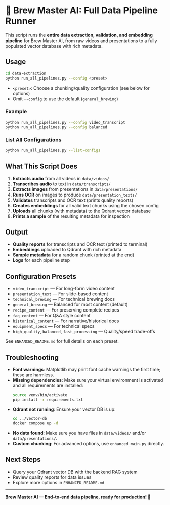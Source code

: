 # 🚀 Brew Master AI: Full Data Pipeline Runner

This script runs the **entire data extraction, validation, and embedding pipeline** for Brew Master AI, from raw videos and presentations to a fully populated vector database with rich metadata.

## Usage

```bash
cd data-extraction
python run_all_pipelines.py --config <preset>
```

- `<preset>`: Choose a chunking/quality configuration (see below for options)
- Omit `--config` to use the default (`general_brewing`)

### Example
```bash
python run_all_pipelines.py --config video_transcript
python run_all_pipelines.py --config balanced
```

### List All Configurations
```bash
python run_all_pipelines.py --list-configs
```

## What This Script Does

1. **Extracts audio** from all videos in `data/videos/`
2. **Transcribes audio** to text in `data/transcripts/`
3. **Extracts images** from presentations in `data/presentations/`
4. **Runs OCR** on images to produce `data/presentation_texts/`
5. **Validates** transcripts and OCR text (prints quality reports)
6. **Creates embeddings** for all valid text chunks using the chosen config
7. **Uploads** all chunks (with metadata) to the Qdrant vector database
8. **Prints a sample** of the resulting metadata for inspection

## Output

- **Quality reports** for transcripts and OCR text (printed to terminal)
- **Embeddings** uploaded to Qdrant with rich metadata
- **Sample metadata** for a random chunk (printed at the end)
- **Logs** for each pipeline step

## Configuration Presets

- `video_transcript` — For long-form video content
- `presentation_text` — For slide-based content
- `technical_brewing` — For technical brewing docs
- `general_brewing` — Balanced for most content (default)
- `recipe_content` — For preserving complete recipes
- `faq_content` — For Q&A style content
- `historical_content` — For narrative/historical docs
- `equipment_specs` — For technical specs
- `high_quality`, `balanced`, `fast_processing` — Quality/speed trade-offs

See `ENHANCED_README.md` for full details on each preset.

## Troubleshooting

- **Font warnings**: Matplotlib may print font cache warnings the first time; these are harmless.
- **Missing dependencies**: Make sure your virtual environment is activated and all requirements are installed:
  ```bash
  source venv/bin/activate
  pip install -r requirements.txt
  ```
- **Qdrant not running**: Ensure your vector DB is up:
  ```bash
  cd ../vector-db
  docker compose up -d
  ```
- **No data found**: Make sure you have files in `data/videos/` and/or `data/presentations/`.
- **Custom chunking**: For advanced options, use `enhanced_main.py` directly.

## Next Steps

- Query your Qdrant vector DB with the backend RAG system
- Review quality reports for data issues
- Explore more options in `ENHANCED_README.md`

---

**Brew Master AI — End-to-end data pipeline, ready for production! 🍺** 